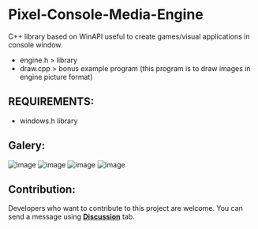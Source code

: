 # Pixel-Console-Media-Engine
C++ library based on WinAPI useful to create games/visual applications in console window.

- engine.h  > library
- draw.cpp  > bonus example program (this program is to draw images in engine picture format)

## REQUIREMENTS:
- windows.h library

## Galery:
![image](https://user-images.githubusercontent.com/107063507/173615237-fecf4764-363a-4268-b69f-08db2d09c0a5.png)
![image](https://user-images.githubusercontent.com/107063507/173615461-722f34f3-5919-4f0f-ba7c-c4217f9bf3a3.png)
![image](https://user-images.githubusercontent.com/107063507/173616222-446711d0-f109-4f3e-87e5-9962b56ed9d4.png)
![image](https://user-images.githubusercontent.com/107063507/173616728-ae35f3ed-a569-4c58-9f77-4bd1336f2c23.png)


## Contribution:
Developers who want to contribute to this project are welcome. You can send a message using [**Discussion**](https://github.com/JENOT-ANT/Pixel-Console-Media-Engine/discussions) tab.
